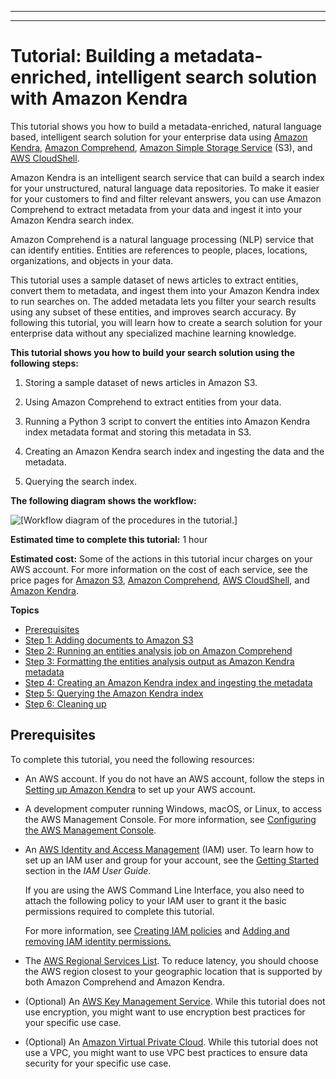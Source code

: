 --------

--------

# Tutorial: Building a metadata\-enriched, intelligent search solution with Amazon Kendra<a name="tutorial-search-metadata"></a>

This tutorial shows you how to build a metadata\-enriched, natural language based, intelligent search solution for your enterprise data using [Amazon Kendra](https://aws.amazon.com/kendra/), [Amazon Comprehend](https://aws.amazon.com/comprehend/), [Amazon Simple Storage Service](https://aws.amazon.com/s3/) \(S3\), and [AWS CloudShell](https://aws.amazon.com/cloudshell/)\.

Amazon Kendra is an intelligent search service that can build a search index for your unstructured, natural language data repositories\. To make it easier for your customers to find and filter relevant answers, you can use Amazon Comprehend to extract metadata from your data and ingest it into your Amazon Kendra search index\.

Amazon Comprehend is a natural language processing \(NLP\) service that can identify entities\. Entities are references to people, places, locations, organizations, and objects in your data\.

This tutorial uses a sample dataset of news articles to extract entities, convert them to metadata, and ingest them into your Amazon Kendra index to run searches on\. The added metadata lets you filter your search results using any subset of these entities, and improves search accuracy\. By following this tutorial, you will learn how to create a search solution for your enterprise data without any specialized machine learning knowledge\.

**This tutorial shows you how to build your search solution using the following steps:**

1. Storing a sample dataset of news articles in Amazon S3\.

1. Using Amazon Comprehend to extract entities from your data\.

1. Running a Python 3 script to convert the entities into Amazon Kendra index metadata format and storing this metadata in S3\.

1. Creating an Amazon Kendra search index and ingesting the data and the metadata\.

1. Querying the search index\.

**The following diagram shows the workflow:**

![\[Workflow diagram of the procedures in the tutorial.\]](http://docs.aws.amazon.com/kendra/latest/dg/images/tutorial-workflow.png)

**Estimated time to complete this tutorial:** 1 hour

**Estimated cost:** Some of the actions in this tutorial incur charges on your AWS account\. For more information on the cost of each service, see the price pages for [Amazon S3](https://aws.amazon.com/s3/pricing/), [Amazon Comprehend](https://aws.amazon.com/comprehend/pricing/), [AWS CloudShell](https://aws.amazon.com/cloudshell/pricing/), and [Amazon Kendra](https://aws.amazon.com/kendra/pricing/)\.

**Topics**
+ [Prerequisites](#tutorial-search-metadata-prereqs)
+ [Step 1: Adding documents to Amazon S3](tutorial-search-metadata-add-documents.md)
+ [Step 2: Running an entities analysis job on Amazon Comprehend](tutorial-search-metadata-entities-analysis.md)
+ [Step 3: Formatting the entities analysis output as Amazon Kendra metadata](tutorial-search-metadata-format-output.md)
+ [Step 4: Creating an Amazon Kendra index and ingesting the metadata](tutorial-search-metadata-create-index-ingest.md)
+ [Step 5: Querying the Amazon Kendra index](tutorial-search-metadata-query-kendra.md)
+ [Step 6: Cleaning up](tutorial-search-metadata-cleanup.md)

## Prerequisites<a name="tutorial-search-metadata-prereqs"></a>

To complete this tutorial, you need the following resources:
+ An AWS account\. If you do not have an AWS account, follow the steps in [Setting up Amazon Kendra](https://docs.aws.amazon.com/kendra/latest/dg/setup.html#aws-kendra-set-up-aws-account) to set up your AWS account\.
+ A development computer running Windows, macOS, or Linux, to access the AWS Management Console\. For more information, see [Configuring the AWS Management Console](https://docs.aws.amazon.com/awsconsolehelpdocs/latest/gsg/working-with-console.html)\.
+ An [AWS Identity and Access Management](https://aws.amazon.com/iam/) \(IAM\) user\. To learn how to set up an IAM user and group for your account, see the [Getting Started](https://docs.aws.amazon.com/IAM/latest/UserGuide/getting-started.html) section in the *IAM User Guide*\.

  If you are using the AWS Command Line Interface, you also need to attach the following policy to your IAM user to grant it the basic permissions required to complete this tutorial\.

  

  

  For more information, see [Creating IAM policies](https://docs.aws.amazon.com/IAM/latest/UserGuide/access_policies_create.html) and [Adding and removing IAM identity permissions\.](https://docs.aws.amazon.com/IAM/latest/UserGuide/access_policies_manage-attach-detach.html)
+ The [AWS Regional Services List](https://aws.amazon.com/about-aws/global-infrastructure/regional-product-services/)\. To reduce latency, you should choose the AWS region closest to your geographic location that is supported by both Amazon Comprehend and Amazon Kendra\.
+ \(Optional\) An [AWS Key Management Service](https://docs.aws.amazon.com/kms/latest/developerguide/overview.html)\. While this tutorial does not use encryption, you might want to use encryption best practices for your specific use case\.
+ \(Optional\) An [Amazon Virtual Private Cloud](https://docs.aws.amazon.com/vpc/latest/userguide/what-is-amazon-vpc.html)\. While this tutorial does not use a VPC, you might want to use VPC best practices to ensure data security for your specific use case\.